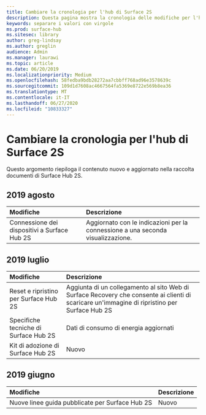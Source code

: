 ```yaml
---
title: Cambiare la cronologia per l'hub di Surface 2S
description: Questa pagina mostra la cronologia delle modifiche per l'hub di Surface 2S.
keywords: separare i valori con virgole
ms.prod: surface-hub
ms.sitesec: library
author: greg-lindsay
ms.author: greglin
audience: Admin
ms.manager: laurawi
ms.topic: article
ms.date: 06/20/2019
ms.localizationpriority: Medium
ms.openlocfilehash: 58fedba9bdb28272aa7cbbff768ad96e3578639c
ms.sourcegitcommit: 109d1d7608ac4667564fa5369e8722e569b8ea36
ms.translationtype: MT
ms.contentlocale: it-IT
ms.lasthandoff: 06/27/2020
ms.locfileid: "10833327"
---
```

# Cambiare la cronologia per l'hub di Surface 2S

Questo argomento riepiloga il contenuto nuovo e aggiornato nella raccolta documenti di Surface Hub 2S.

## 2019 agosto

Modifiche | Descrizione
|:--- |:--- 
|Connessione dei dispositivi a Surface Hub 2S| Aggiornato con le indicazioni per la connessione a una seconda visualizzazione.

## 2019 luglio

Modifiche | Descrizione
|:--- |:--- |
| Reset e ripristino per Surface Hub 2S | Aggiunta di un collegamento al sito Web di Surface Recovery che consente ai clienti di scaricare un'immagine di ripristino per Surface Hub 2S |
| Specifiche tecniche di Surface Hub 2S | Dati di consumo di energia aggiornati |
| Kit di adozione di Surface Hub 2S | Nuovo |

## 2019 giugno

Modifiche | Descrizione
|:--- |:--- |
| Nuove linee guida pubblicate per Surface Hub 2S | Nuovo |
